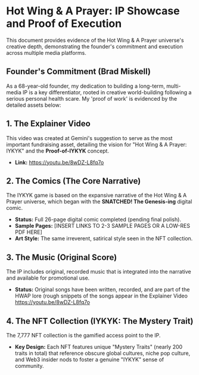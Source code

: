 # Hot Wing & A Prayer: IP Showcase and Proof of Execution

This document provides evidence of the Hot Wing & A Prayer universe's creative depth, demonstrating the founder's commitment and execution across multiple media platforms.

## Founder's Commitment (Brad Miskell)

As a 68-year-old founder, my dedication to building a long-term, multi-media IP is a key differentiator, rooted in creative world-building following a serious personal health scare. My 'proof of work' is evidenced by the detailed assets below:

## 1. The Explainer Video

This video was created at Gemini's suggestion to serve as the most important fundraising asset, detailing the vision for "Hot Wing & A Prayer: IYKYK" and the **Proof-of-IYKYK** concept.

* **Link:** https://youtu.be/8wDZ-L8fq7o

## 2. The Comics (The Core Narrative)

The IYKYK game is based on the expansive narrative of the Hot Wing & A Prayer universe, which began with the **SNATCHED! The Genesis-ing** digital comic.

* **Status:** Full 26-page digital comic completed (pending final polish).
* **Sample Pages:** [INSERT LINKS TO 2-3 SAMPLE PAGES OR A LOW-RES PDF HERE]
* **Art Style:** The same irreverent, satirical style seen in the NFT collection.

## 3. The Music (Original Score)

The IP includes original, recorded music that is integrated into the narrative and available for promotional use.

* **Status:** Original songs have been written, recorded, and are part of the HWAP lore (rough snippets of the songs appear in the Explainer Video https://youtu.be/8wDZ-L8fq7o

## 4. The NFT Collection (IYKYK: The Mystery Trait)

The 7,777 NFT collection is the gamified access point to the IP.

* **Key Design:** Each NFT features unique "Mystery Traits" (nearly 200 traits in total) that reference obscure global cultures, niche pop culture, and Web3 insider nods to foster a genuine "IYKYK" sense of community.


